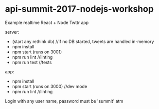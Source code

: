 # api-summit-2017-nodejs-workshop
Example realtime React + Node Twttr app

server:
* (start any rethink db) //if no DB started, tweets are handled in-memory
* npm install
* npm start (runs on 3001)
* npm run lint //linting
* npm run test //tests


app:
* npm install
* npm start (runs on 3000) //dev mode
* npm run lint //linting

 Login with any user name, password must be 'summit' atm

